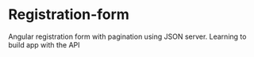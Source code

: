# Registration-form
Angular registration form with pagination using JSON server. Learning to build app with the API
